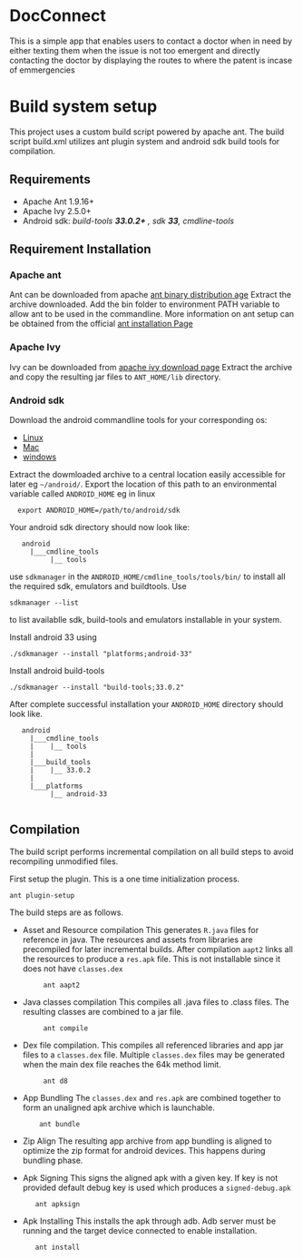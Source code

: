 # DocConnect
This is a simple app that enables users to contact a doctor when in need by either texting them when the issue is not too emergent and directly contacting the doctor by displaying the routes to where the patent is incase of emmergencies

# Build system setup
This project uses a custom build script powered by apache ant. The build script build.xml utilizes ant plugin system and android sdk build tools for compilation.

## Requirements
- Apache Ant 1.9.16+
- Apache Ivy 2.5.0+
- Android sdk: *build-tools **33.0.2+** , sdk **33**, cmdline-tools*

## Requirement Installation
### Apache ant
Ant can be downloaded from apache [ant binary distribution age](https://ant.apache.org/bindownload.cgi)
Extract the archive downloaded. Add the bin folder to environment PATH variable to allow ant to be used in the commandline. More information on ant setup can be obtained from the official [ant installation Page](https://ant.apache.org/manual/install.html#getBinary) 
### Apache Ivy
Ivy can be downloaded from [apache ivy download page](https://ant.apache.org/ivy/download.cgi)
Extract the archive and copy the resulting jar files to `ANT_HOME/lib` directory. 

### Android sdk
Download the android commandline tools for your corresponding os:
- [Linux](https://dl.google.com/android/repository/commandlinetools-linux-9477386_latest.zip)
- [Mac](https://dl.google.com/android/repository/commandlinetools-mac-9477386_latest.zip)
- [windows](https://dl.google.com/android/repository/commandlinetools-win-9477386_latest.zip)

Extract the dowmloaded archive to a central location easily accessible for later eg `~/android/`.
Export the location of this path to an environmental variable called `ANDROID_HOME` eg in linux
```
  export ANDROID_HOME=/path/to/android/sdk

```
Your android sdk directory should now look like:
```
   android
     |___cmdline_tools
          |__ tools

```
use `sdkmanager` in the `ANDROID_HOME/cmdline_tools/tools/bin/` to install all the required sdk, emulators and buildtools. 
Use 
```
sdkmanager --list
``` 
to list availablle sdk, build-tools and emulators installable in your system.

Install android 33 using 
```
./sdkmanager --install "platforms;android-33"
```
Install android build-tools 
```
./sdkmanager --install "build-tools;33.0.2"
```

After complete successful installation your `ANDROID_HOME` directory should look like.
```
   android
     |___cmdline_tools
     |    |__ tools
     |
     |___build_tools
     |    |__ 33.0.2
     |
     |___platforms
          |__ android-33
     
```

## Compilation
The build script performs incremental compilation on all build steps to avoid recompiling unmodified files.

First setup the plugin. This is a one time initialization process.
```
ant plugin-setup
```

The build steps are as follows.
- Asset and Resource compilation 
  This generates `R.java` files for reference in java. The resources and assets from libraries are precompiled for later incremental builds.
  After compilation `aapt2` links all the resources to produce a `res.apk` file. This is not installable since it does not have `classes.dex`
  ```
       ant aapt2
  ```
- Java classes compilation
  This compiles all .java files to .class files.
  The resulting classes are combined to a jar file.
  ```
       ant compile
  ```
- Dex file compilation.
  This compiles all referenced libraries and app jar files to a `classes.dex` file. Multiple `classes.dex` files may be generated when the main dex file reaches the 64k method limit.
  ```
       ant d8
  ```
- App Bundling
  The `classes.dex` and `res.apk` are combined together to form an unaligned apk archive which is launchable.
  ```
      ant bundle
  ```
- Zip Align 
  The resulting app archive from app bundling is aligned to optimize the zip format for android devices. This happens during bundling phase.

- Apk Signing
  This signs the aligned apk with a given key. If key is not provided default debug key is used which produces a `signed-debug.apk`
  ```
     ant apksign
  ```
- Apk Installing
  This installs the apk through adb. Adb server must be running and the target device connected to enable installation.
  ```
     ant install 
  ```